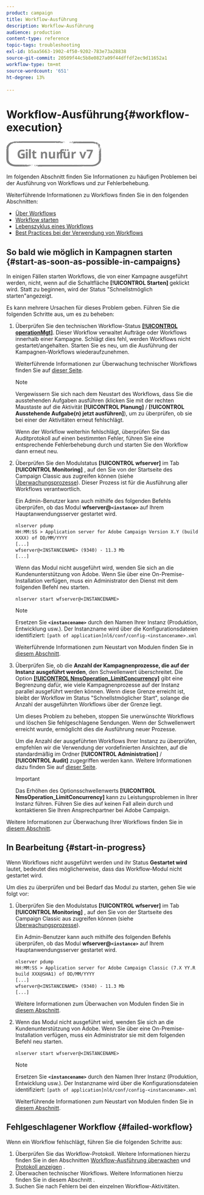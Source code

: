 ```yaml
---
product: campaign
title: Workflow-Ausführung
description: Workflow-Ausführung
audience: production
content-type: reference
topic-tags: troubleshooting
exl-id: b5aa5663-1902-4f50-9202-783e73a28838
source-git-commit: 20509f44c5b8e0827a09f44dffdf2ec9d11652a1
workflow-type: tm+mt
source-wordcount: '651'
ht-degree: 13%

---
```


# Workflow-Ausführung{#workflow-execution}

![](../../assets/v7-only.svg)

Im folgenden Abschnitt finden Sie Informationen zu häufigen Problemen bei der Ausführung von Workflows und zur Fehlerbehebung.

Weiterführende Informationen zu Workflows finden Sie in den folgenden Abschnitten:

* [Über Workflows](../../workflow/using/about-workflows.md)
* [Workflow starten](../../workflow/using/starting-a-workflow.md)
* [Lebenszyklus eines Workflows](../../workflow/using/workflow-life-cycle.md)
* [Best Practices bei der Verwendung von Workflows](../../workflow/using/workflow-best-practices.md)

## So bald wie möglich in Kampagnen starten {#start-as-soon-as-possible-in-campaigns}

In einigen Fällen starten Workflows, die von einer Kampagne ausgeführt werden, nicht, wenn auf die Schaltfläche **[!UICONTROL Starten]** geklickt wird. Statt zu beginnen, wird der Status &quot;Schnellstmöglich starten&quot;angezeigt.

Es kann mehrere Ursachen für dieses Problem geben. Führen Sie die folgenden Schritte aus, um es zu beheben:

1. Überprüfen Sie den technischen Workflow-Status [**[!UICONTROL operationMgt]**](../../workflow/using/about-technical-workflows.md). Dieser Workflow verwaltet Aufträge oder Workflows innerhalb einer Kampagne. Schlägt dies fehl, werden Workflows nicht gestartet/angehalten. Starten Sie es neu, um die Ausführung der Kampagnen-Workflows wiederaufzunehmen.

   Weiterführende Informationen zur Überwachung technischer Workflows finden Sie auf [dieser Seite](../../workflow/using/monitoring-technical-workflows.md).

   >[!NOTE]
   >
   >Vergewissern Sie sich nach dem Neustart des Workflows, dass Sie die ausstehenden Aufgaben ausführen (klicken Sie mit der rechten Maustaste auf die Aktivität **[!UICONTROL Planung]** / **[!UICONTROL Ausstehende Aufgabe(n) jetzt ausführen]**), um zu überprüfen, ob sie bei einer der Aktivitäten erneut fehlschlägt.

   Wenn der Workflow weiterhin fehlschlägt, überprüfen Sie das Auditprotokoll auf einen bestimmten Fehler, führen Sie eine entsprechende Fehlerbehebung durch und starten Sie den Workflow dann erneut neu.

1. Überprüfen Sie den Modulstatus **[!UICONTROL wfserver]** im Tab **[!UICONTROL Monitoring]** , auf den Sie von der Startseite des Campaign Classic aus zugreifen können (siehe [Überwachungsprozesse](../../production/using/monitoring-processes.md)). Dieser Prozess ist für die Ausführung aller Workflows verantwortlich.

   Ein Admin-Benutzer kann auch mithilfe des folgenden Befehls überprüfen, ob das Modul **wfserver@`<instance>`** auf Ihrem Hauptanwendungsserver gestartet wird.

   ```
   nlserver pdump
   HH:MM:SS > Application server for Adobe Campaign Version X.Y (build XXXX) of DD/MM/YYYY
   [...]
   wfserver@<INSTANCENAME> (9340) - 11.3 Mb
   [...]
   ```

   Wenn das Modul nicht ausgeführt wird, wenden Sie sich an die Kundenunterstützung von Adobe. Wenn Sie über eine On-Premise-Installation verfügen, muss ein Administrator den Dienst mit dem folgenden Befehl neu starten.

   ```
   nlserver start wfserver@<INSTANCENAME>
   ```

   >[!NOTE]
   >
   >Ersetzen Sie **`<instancename>`** durch den Namen Ihrer Instanz (Produktion, Entwicklung usw.). Der Instanzname wird über die Konfigurationsdateien identifiziert:
   >`[path of application]nl6/conf/config-<instancename>.xml`

   Weiterführende Informationen zum Neustart von Modulen finden Sie in [diesem Abschnitt](../../production/using/usual-commands.md#module-launch-commands).

1. Überprüfen Sie, ob die **Anzahl der Kampagnenprozesse, die auf der Instanz ausgeführt werden**, den Schwellenwert überschreitet. Die Option [**[!UICONTROL NmsOperation_LimitConcurrency]**](../../installation/using/configuring-campaign-options.md#campaign-e-workflow-management) gibt eine Begrenzung dafür, wie viele Kampagnenprozesse auf der Instanz parallel ausgeführt werden können. Wenn diese Grenze erreicht ist, bleibt der Workflow im Status &quot;Schnellstmöglicher Start&quot;, solange die Anzahl der ausgeführten Workflows über der Grenze liegt.

   Um dieses Problem zu beheben, stoppen Sie unerwünschte Workflows und löschen Sie fehlgeschlagene Sendungen. Wenn der Schwellenwert erreicht wurde, ermöglicht dies die Ausführung neuer Prozesse.

   Um die Anzahl der ausgeführten Workflows Ihrer Instanz zu überprüfen, empfehlen wir die Verwendung der vordefinierten Ansichten, auf die standardmäßig im Ordner **[!UICONTROL Administration]** / **[!UICONTROL Audit]** zugegriffen werden kann. Weitere Informationen dazu finden Sie auf [dieser Seite](../../workflow/using/monitoring-workflow-execution.md#filtering-workflows-status).

   >[!IMPORTANT]
   >
   >Das Erhöhen des Optionsschwellenwerts **[!UICONTROL NmsOperation_LimitConcurrency]** kann zu Leistungsproblemen in Ihrer Instanz führen. Führen Sie dies auf keinen Fall allein durch und kontaktieren Sie Ihren Ansprechpartner bei Adobe Campaign.

Weitere Informationen zur Überwachung Ihrer Workflows finden Sie in [diesem Abschnitt](../../workflow/using/monitoring-workflow-execution.md).

## In Bearbeitung {#start-in-progress}

Wenn Workflows nicht ausgeführt werden und ihr Status **Gestartet wird** lautet, bedeutet dies möglicherweise, dass das Workflow-Modul nicht gestartet wird.

Um dies zu überprüfen und bei Bedarf das Modul zu starten, gehen Sie wie folgt vor:

1. Überprüfen Sie den Modulstatus **[!UICONTROL wfserver]** im Tab **[!UICONTROL Monitoring]** , auf den Sie von der Startseite des Campaign Classic aus zugreifen können (siehe [Überwachungsprozesse](../../production/using/monitoring-processes.md)).

   Ein Admin-Benutzer kann auch mithilfe des folgenden Befehls überprüfen, ob das Modul **wfserver@`<instance>`** auf Ihrem Hauptanwendungsserver gestartet wird.

   ```
   nlserver pdump
   HH:MM:SS > Application server for Adobe Campaign Classic (7.X YY.R build XXX@SHA1) of DD/MM/YYYY
   [...]
   wfserver@<INSTANCENAME> (9340) - 11.3 Mb
   [...]
   ```

   Weitere Informationen zum Überwachen von Modulen finden Sie in [diesem Abschnitt](../../production/using/usual-commands.md#monitoring-commands-).

1. Wenn das Modul nicht ausgeführt wird, wenden Sie sich an die Kundenunterstützung von Adobe. Wenn Sie über eine On-Premise-Installation verfügen, muss ein Administrator sie mit dem folgenden Befehl neu starten.

   ```
   nlserver start wfserver@<INSTANCENAME>
   ```

   >[!NOTE]
   >
   >Ersetzen Sie **`<instancename>`** durch den Namen Ihrer Instanz (Produktion, Entwicklung usw.). Der Instanzname wird über die Konfigurationsdateien identifiziert:
   >`[path of application]nl6/conf/config-<instancename>.xml`

   Weiterführende Informationen zum Neustart von Modulen finden Sie in [diesem Abschnitt](../../production/using/usual-commands.md#module-launch-commands).

## Fehlgeschlagener Workflow {#failed-workflow}

Wenn ein Workflow fehlschlägt, führen Sie die folgenden Schritte aus:

1. Überprüfen Sie das Workflow-Protokoll. Weitere Informationen hierzu finden Sie in den Abschnitten [Workflow-Ausführung überwachen](../../workflow/using/monitoring-workflow-execution.md) und [Protokoll anzeigen](../../workflow/using/monitoring-workflow-execution.md#displaying-logs) .
1. Überwachen technischer Workflows. Weitere Informationen hierzu finden Sie in diesem Abschnitt [](../../workflow/using/monitoring-technical-workflows.md).
1. Suchen Sie nach Fehlern bei den einzelnen Workflow-Aktivitäten.
